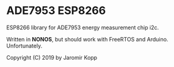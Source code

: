 # ADE7953 ESP8266
ESP8266 library for ADE7953 energy measurement chip i2c.

Written in **NONOS**, but should work with FreeRTOS and Arduino. Unfortunately.

Copyright (C) 2019 by Jaromir Kopp
